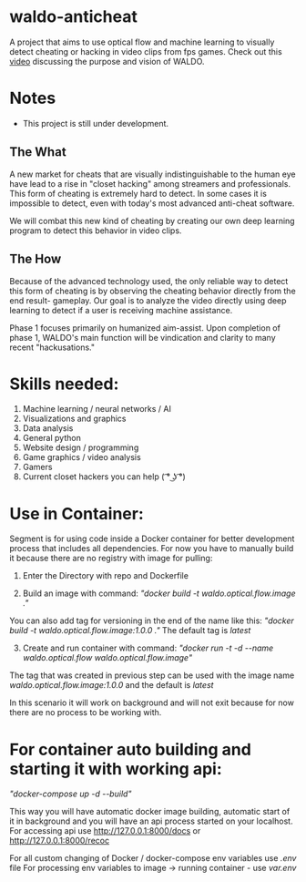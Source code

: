 # waldo-anticheat
A project that aims to use optical flow and machine learning to visually detect cheating or hacking in video clips from fps games. 
Check out this [video](https://youtu.be/GOI9EkLsUm0) discussing the purpose and vision of WALDO.

# Notes
* This project is still under development. 

## The What
A new market for cheats that are visually indistinguishable to the human eye have lead to a rise in "closet hacking" among streamers and professionals.
This form of cheating is extremely hard to detect. In some cases it is impossible to detect, even with today's most advanced anti-cheat software. 

We will combat this new kind of cheating by creating our own deep learning program to detect this behavior in video clips.

## The How
Because of the advanced technology used, the only reliable way to detect this form of cheating is by observing the cheating behavior directly from the end result- gameplay. Our goal is to analyze the video directly using deep learning to detect if a user is receiving machine assistance.

Phase 1 focuses primarily on humanized aim-assist. Upon completion of phase 1, WALDO's main function will be vindication and clarity to many recent "hackusations."

# Skills needed: 
1. Machine learning / neural networks / AI 
2. Visualizations and graphics 
3. Data analysis 
4. General python 
5. Website design / programming 
6. Game graphics / video analysis 
7. Gamers
8. Current closet hackers you can help ( ͡° ͜ʖ ͡°)


# Use in Container:
Segment is for using code inside a Docker container for better development process that includes all dependencies.
For now you have to manually build it because there are no registry with image for pulling:

1) Enter the Directory with repo and Dockerfile

2) Build an image with command:
*"docker build -t waldo.optical.flow.image ."*

You can also add tag for versioning in the end of the name like this:
*"docker build -t waldo.optical.flow.image:1.0.0 ."*
The default tag is *latest*

3) Create and run container with command:
*"docker run -t -d --name waldo.optical.flow waldo.optical.flow.image"*

The tag that was created in previous step can be used with the image name *waldo.optical.flow.image:1.0.0* and the default is *latest*

In this scenario it will work on background and will not exit because for now there are no process to be working with.

# For container auto building and starting it with working api:
*"docker-compose up -d --build"*

This way you will have automatic docker image building, automatic start of it in background and you will have an api process started on your localhost.
For accessing api use http://127.0.0.1:8000/docs or http://127.0.0.1:8000/recoc

For all custom changing of Docker / docker-compose env variables use *.env* file
For processing env variables to image -> running container - use *var.env* 
